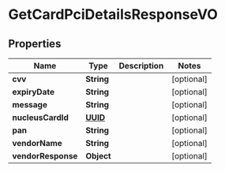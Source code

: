 
# GetCardPciDetailsResponseVO

## Properties
Name | Type | Description | Notes
------------ | ------------- | ------------- | -------------
**cvv** | **String** |  |  [optional]
**expiryDate** | **String** |  |  [optional]
**message** | **String** |  |  [optional]
**nucleusCardId** | [**UUID**](UUID.md) |  |  [optional]
**pan** | **String** |  |  [optional]
**vendorName** | **String** |  |  [optional]
**vendorResponse** | **Object** |  |  [optional]



